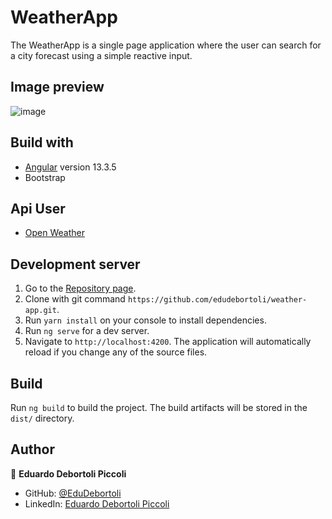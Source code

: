 # WeatherApp

The WeatherApp is a single page application where the user can search for a city forecast using a simple reactive input.


## Image preview

![image](https://user-images.githubusercontent.com/5942994/168387501-4ec9dc87-239a-491c-be56-ab18923f79c3.png)


## Build with

- [Angular](https://github.com/angular/angular-cli) version 13.3.5
- Bootstrap

## Api User

- [Open Weather](https://openweathermap.org/)

## Development server

1. Go to the [Repository page](https://github.com/edudebortoli/weather-app).
2. Clone with git command `https://github.com/edudebortoli/weather-app.git`.
3. Run `yarn install` on your console to install dependencies.
4. Run `ng serve` for a dev server.
5. Navigate to `http://localhost:4200`. The application will automatically reload if you change any of the source files.

## Build

Run `ng build` to build the project. The build artifacts will be stored in the `dist/` directory.

## Author

👤 **Eduardo Debortoli Piccoli**

- GitHub: [@EduDebortoli](https://github.com/edudebortoli)
- LinkedIn: [Eduardo Debortoli Piccoli](https://www.linkedin.com/in/eduardo-debortoli-piccoli-746a36185/)


